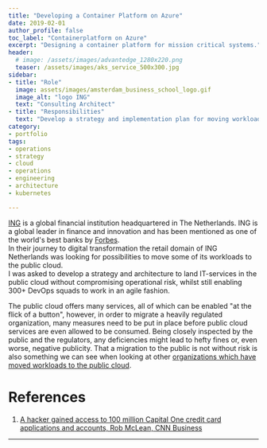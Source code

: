 ```yaml
---
title: "Developing a Container Platform on Azure"
date: 2019-02-01
author_profile: false
toc_label: "Containerplatform on Azure"
excerpt: "Designing a container platform for mission critical systems."
header:
  # image: /assets/images/advantedge_1280x220.png
  teaser: /assets/images/aks_service_500x300.jpg
sidebar:
- title: "Role"
  image: assets/images/amsterdam_business_school_logo.gif
  image_alt: "logo ING"
  text: "Consulting Architect"
- title: "Responsibilities"
  text: "Develop a strategy and implementation plan for moving workloads to Azure"
category:
- portfolio
tags:
- operations
- strategy
- cloud
- operations
- engineering
- architecture
- kubernetes

---
```


[ING](https://www.ing.com/About-us/Profile/ING-at-a-glance.htm) is a global financial institution headquartered in The Netherlands. ING is a global leader in finance and innovation and has been mentioned as one of the world's best banks by [Forbes](https://www.forbes.com/sites/antoinegara/2020/06/08/the-worlds-best-banks-the-future-of-banking-is-digital-after-coronavirus/).\
In their journey to digital transformation the retail domain of ING Netherlands was looking for possibilities to move some of its workloads to the public cloud.\
I was asked to develop a strategy and architecture to land IT-services in the public cloud without compromising operational risk, whilst still enabling 300+ DevOps squads to work in an agile fashion.

The public cloud offers many services, all of which can be enabled "at the flick of a button", however, in order to migrate a heavily regulated organization, many measures need to be put in place before public cloud services are even allowed to be consumed. Being closely inspected by the public and the regulators, any deficiencies might lead to hefty fines or, even worse, negative publicity. That a migration to the public is not without risk is also something we can see when looking at other [organizations which have moved workloads to the public cloud][1].



# References

1. [A hacker gained access to 100 million Capital One credit card applications and accounts, Rob McLean, CNN Business][1]

---
[1]: <https://edition.cnn.com/2019/07/29/business/capital-one-data-breach/index.html>
